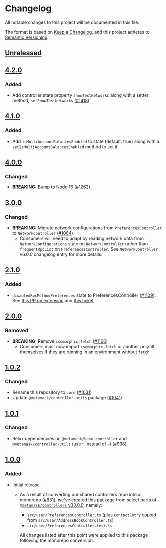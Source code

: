 # Changelog
All notable changes to this project will be documented in this file.

The format is based on [Keep a Changelog](https://keepachangelog.com/en/1.0.0/),
and this project adheres to [Semantic Versioning](https://semver.org/spec/v2.0.0.html).

## [Unreleased]

## [4.2.0]
### Added
- Add controller state property `showTestNetworks` along with a setter method, `setShowTestNetworks` ([#1418](https://github.com/mcmire/core/pull/1418))

## [4.1.0]
### Added
- Add `isMultiAccountBalancesEnabled` to state (default: true) along with a `setIsMultiAccountBalancesEnabled` method to set it

## [4.0.0]
### Changed
- **BREAKING:** Bump to Node 16 ([#1262](https://github.com/mcmire/core/pull/1262))

## [3.0.0]
### Changed
- **BREAKING:** Migrate network configurations from `PreferencesController` to `NetworkController` ([#1064](https://github.com/mcmire/core/pull/1064))
  - Consumers will need to adapt by reading network data from `NetworkConfigurations` state on `NetworkController` rather than `frequentRpcList` on `PreferencesController`. See `NetworkController` v6.0.0 changelog entry for more details.

## [2.1.0]
### Added
- `disabledRpcMethodPreferences` state to PreferencesController ([#1109](https://github.com/mcmire/core/pull/1109)). See [this PR on extension](https://github.com/MetaMask/metamask-extension/pull/17308) and [this ticket](https://github.com/MetaMask/metamask-mobile/issues/5676)

## [2.0.0]
### Removed
- **BREAKING:** Remove `isomorphic-fetch` ([#1106](https://github.com/MetaMask/controllers/pull/1106))
  - Consumers must now import `isomorphic-fetch` or another polyfill themselves if they are running in an environment without `fetch`

## [1.0.2]
### Changed
- Rename this repository to `core` ([#1031](https://github.com/MetaMask/controllers/pull/1031))
- Update `@metamask/controller-utils` package ([#1041](https://github.com/MetaMask/controllers/pull/1041)) 

## [1.0.1]
### Changed
- Relax dependencies on `@metamask/base-controller` and `@metamask/controller-utils` (use `^` instead of `~`) ([#998](https://github.com/mcmire/core/pull/998))

## [1.0.0]
### Added
- Initial release
  - As a result of converting our shared controllers repo into a monorepo ([#831](https://github.com/mcmire/core/pull/831)), we've created this package from select parts of [`@metamask/controllers` v33.0.0](https://github.com/mcmire/core/tree/v33.0.0), namely:
    - `src/user/PreferencesController.ts` (plus `ContactEntry` copied from `src/user/AddressBookController.ts`)
    - `src/user/PreferencesController.test.ts`

    All changes listed after this point were applied to this package following the monorepo conversion.

[Unreleased]: https://github.com/mcmire/core/compare/@metamask/preferences-controller@4.2.0...HEAD
[4.2.0]: https://github.com/mcmire/core/compare/@metamask/preferences-controller@4.1.0...@metamask/preferences-controller@4.2.0
[4.1.0]: https://github.com/mcmire/core/compare/@metamask/preferences-controller@4.0.0...@metamask/preferences-controller@4.1.0
[4.0.0]: https://github.com/mcmire/core/compare/@metamask/preferences-controller@3.0.0...@metamask/preferences-controller@4.0.0
[3.0.0]: https://github.com/mcmire/core/compare/@metamask/preferences-controller@2.1.0...@metamask/preferences-controller@3.0.0
[2.1.0]: https://github.com/mcmire/core/compare/@metamask/preferences-controller@2.0.0...@metamask/preferences-controller@2.1.0
[2.0.0]: https://github.com/mcmire/core/compare/@metamask/preferences-controller@1.0.2...@metamask/preferences-controller@2.0.0
[1.0.2]: https://github.com/mcmire/core/compare/@metamask/preferences-controller@1.0.1...@metamask/preferences-controller@1.0.2
[1.0.1]: https://github.com/mcmire/core/compare/@metamask/preferences-controller@1.0.0...@metamask/preferences-controller@1.0.1
[1.0.0]: https://github.com/mcmire/core/releases/tag/@metamask/preferences-controller@1.0.0
